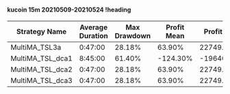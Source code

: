 #### kucoin 15m 20210509-20210524 !heading
| Strategy Name    | Average Duration | Max Drawdown | Profit Mean | Profit Sum | Profit Total | Trade Count | Win Rate |
| ---------------- | ---------------- | ------------ | ----------- | ---------- | ------------ | ----------- | -------- |
| MultiMA_TSL3a    | 0:47:00          | 28.18%       | 63.90%      | 22749.00%  | 4887.00%     | 356         | 65.73%   |
| MultiMA_TSL_dca1 | 8:45:00          | 61.40%       | -124.30%    | -19640.00% | -4331.00%    | 158         | 79.11%   |
| MultiMA_TSL_dca2 | 0:47:00          | 28.18%       | 63.90%      | 22749.00%  | 4887.00%     | 356         | 65.73%   |
| MultiMA_TSL_dca3 | 0:47:00          | 28.18%       | 63.90%      | 22749.00%  | 4887.00%     | 356         | 65.73%   |